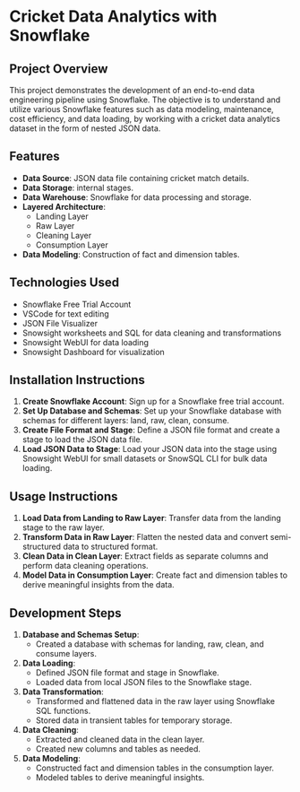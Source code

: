 # Cricket Data Analytics with Snowflake

## Project Overview

This project demonstrates the development of an end-to-end data engineering pipeline using Snowflake. The objective is to understand and utilize various Snowflake features such as data modeling, maintenance, cost efficiency, and data loading, by working with a cricket data analytics dataset in the form of nested JSON data.

## Features

- **Data Source**: JSON data file containing cricket match details.
- **Data Storage**: internal stages.
- **Data Warehouse**: Snowflake for data processing and storage.
- **Layered Architecture**: 
  - Landing Layer
  - Raw Layer
  - Cleaning Layer
  - Consumption Layer
- **Data Modeling**: Construction of fact and dimension tables.

## Technologies Used

- Snowflake Free Trial Account
- VSCode for text editing
- JSON File Visualizer
- Snowsight worksheets and SQL for data cleaning and transformations
- Snowsight WebUI for data loading
- Snowsight Dashboard for visualization

## Installation Instructions

1. **Create Snowflake Account**: Sign up for a Snowflake free trial account.
2. **Set Up Database and Schemas**: Set up your Snowflake database with schemas for different layers: land, raw, clean, consume.
3. **Create File Format and Stage**: Define a JSON file format and create a stage to load the JSON data file.
4. **Load JSON Data to Stage**: Load your JSON data into the stage using Snowsight WebUI for small datasets or SnowSQL CLI for bulk data loading.

## Usage Instructions

1. **Load Data from Landing to Raw Layer**: Transfer data from the landing stage to the raw layer.
2. **Transform Data in Raw Layer**: Flatten the nested data and convert semi-structured data to structured format.
3. **Clean Data in Clean Layer**: Extract fields as separate columns and perform data cleaning operations.
4. **Model Data in Consumption Layer**: Create fact and dimension tables to derive meaningful insights from the data.

## Development Steps

1. **Database and Schemas Setup**:
    - Created a database with schemas for landing, raw, clean, and consume layers.
2. **Data Loading**:
    - Defined JSON file format and stage in Snowflake.
    - Loaded data from local JSON files to the Snowflake stage.
3. **Data Transformation**:
    - Transformed and flattened data in the raw layer using Snowflake SQL functions.
    - Stored data in transient tables for temporary storage.
4. **Data Cleaning**:
    - Extracted and cleaned data in the clean layer.
    - Created new columns and tables as needed.
5. **Data Modeling**:
    - Constructed fact and dimension tables in the consumption layer.
    - Modeled tables to derive meaningful insights.



